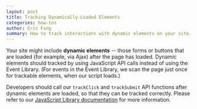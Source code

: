 ```yaml
---
layout: post
title: Tracking Dynamically-Loaded Elements
categories: how-tos
author: Eric Fung
summary: How to track interactions with dynamic elements on your site.
---
```

Your site might include **dynamic elements** -- those forms or buttons that are loaded (for example, via Ajax) after the page has loaded. Dynamic elements should tracked by using JavaScript API calls instead of using the Event Library. (For events in the Event Library, we scan the page just once for trackable elements, when our script loads.)

Developers should call our `trackClick` and `trackSubmit` API functions after dynamic elements are loaded, so that they can be tracked correctly. Please refer to our [JavaScript Library documentation][js] for more information.

[js]: /apis/javascript/javascript-specific